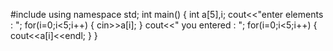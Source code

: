 #include <iostream>
using namespace std;
int main()
{
  int a[5],i;
  cout<<"enter elements : ";
  for(i=0;i<5;i++)
  {
    cin>>a[i];
  }
  cout<<" you entered : ";
  for(i=0;i<5;i++)
  {
    cout<<a[i]<<endl;
  }
}
